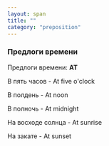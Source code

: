 ```yaml
---
layout: span
title: ""
category: "preposition"
---
```

<section class='rules'><span><h3>Предлоги времени</h3>
<p>Предлоги времени: <b>AT</b></p>
<p>В пять часов - At five o'clock</p>
<p>В полдень - At noon</p>
<p>В полночь - At midnight</p>
<p>На восходе солнца - At sunrise</p>
<p>На закате - At sunset</p></span></section>